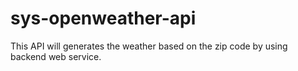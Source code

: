 # sys-openweather-api
This API will generates the weather based on the zip code by using backend web service.
